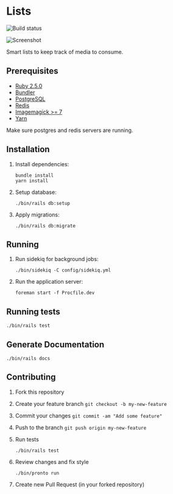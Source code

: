 # Lists

![Build status](https://travis-ci.org/rathrio/lists.svg?branch=master)

![Screenshot](https://i.imgur.com/w5QObdq.png)

Smart lists to keep track of media to consume.

## Prerequisites

+ [Ruby 2.5.0](https://www.ruby-lang.org/en/documentation/installation/)
+ [Bundler](https://bundler.io/)
+ [PostgreSQL](https://www.postgresql.org/)
+ [Redis](https://redis.io/)
+ [Imagemagick >= 7](https://www.imagemagick.org/script/index.php)
+ [Yarn](https://yarnpkg.com/en/docs/install)

Make sure postgres and redis servers are running.

## Installation

1. Install dependencies:
    ```
    bundle install
    yarn install
    ```

2. Setup database:
    ```
    ./bin/rails db:setup
    ```

3. Apply migrations:
    ```
    ./bin/rails db:migrate
    ```

## Running

1. Run sidekiq for background jobs:
    ```
    ./bin/sidekiq -C config/sidekiq.yml
    ```

2. Run the application server:
    ```
    foreman start -f Procfile.dev
    ```

## Running tests

```
./bin/rails test
```

## Generate Documentation

```
./bin/rails docs
```

## Contributing

1. Fork this repository
2. Create your feature branch `git checkout -b my-new-feature`
3. Commit your changes `git commit -am "Add some feature"`
4. Push to the branch `git push origin my-new-feature`
5. Run tests
    ```
    ./bin/rails test
    ```

6. Review changes and fix style
    ```
    ./bin/pronto run
    ```

5. Create new Pull Request (in your forked repository)

